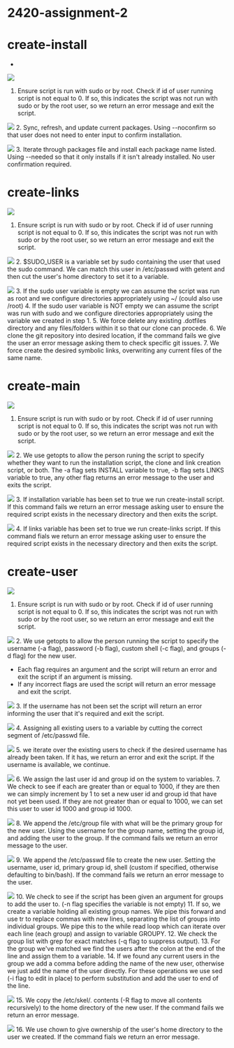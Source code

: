 # 2420-assignment-2





# create-install
* 
![](./Assets/install-1.png)
1. Ensure script is run with sudo or by root. Check if id of user running script is not equal to 0. If so, this indicates the script was not run with sudo or by the root user, so we return an error message and exit the script.

![](./Assets/install-2.png)
2. Sync, refresh, and update current packages. Using --noconfirm so that user does not need to enter input to confirm installation.

![](./Assets/install-3.png)
3. Iterate through packages file and install each package name listed. Using --needed so that it only installs if it isn't already installed. No user confirmation required.

# create-links
![](./Assets/install-1.png)
1. Ensure script is run with sudo or by root. Check if id of user running script is not equal to 0. If so, this indicates the script was not run with sudo or by the root user, so we return an error message and exit the script.

![](./Assets/links-1.png)
2. $SUDO_USER is a variable set by sudo containing the user that used the sudo command. We can match this user in /etc/passwd with getent and then cut the user's home directory to set it to a variable.

![](./Assets/links-2.png)
3. If the sudo user variable is empty we can assume the script was run as root and we configure directories appropriately using ~/ (could also use /root)
4. If the sudo user variable is NOT empty we can assume the script was run with sudo and we configure directories appropriately using the variable we created in step 1.
5. We force delete any existing .dotfiles directory and any files/folders within it so that our clone can procede.
6. We clone the git repository into desired location, if the command fails we give the user an error message asking them to check specific git issues.
7. We force create the desired symbolic links, overwriting any current files of the same name. 

# create-main
![](./Assets/main-1.png)
1. Ensure script is run with sudo or by root. Check if id of user running script is not equal to 0. If so, this indicates the script was not run with sudo or by the root user, so we return an error message and exit the script.

![](./Assets/main-2.png)
2. We use getopts to allow the person runing the script to specify whether they want to run the installation script, the clone and link creation script, or both. The -a flag sets INSTALL variable to true, -b flag sets LINKS variable to true, any other flag returns an error message to the user and exits the script.

![](./Assets/main3.png)
3. If installation variable has been set to true we run create-install script. If this command fails we return an error message asking user to ensure the required script exists in the necessary directory and then exits the script.


![](./Assets/main4.png)
4. If links variable has been set to true we run create-links script. If this command fials we return an error message asking user to ensure the required script exists in the necessary directory and then exits the script.

# create-user
![](./Assets/install-1.png)
1. Ensure script is run with sudo or by root. Check if id of user running script is not equal to 0. If so, this indicates the script was not run with sudo or by the root user, so we return an error message and exit the script.

![](./Assets/user-1.png)
2. We use getopts to allow the person running the script to specify the username (-a flag), password (-b flag), custom shell (-c flag), and groups (-d flag) for the new user. 
* Each flag requires an argument and the script will return an error and exit the script if an argument is missing. 
* If any incorrect flags are used the script will return an error message and exit the script.  

![](./Assets/user-2.png)
3. If the username has not been set the script will return an error informing the user that it's required and exit the script.

![](./Assets/user-3.png)
4. Assigning all existing users to a variable by cutting the correct segment of /etc/passwd file.

![](./Assets/user-4.png)
5. we iterate over the existing users to check if the desired username has already been taken. If it has, we return an error and exit the script. If the username is available, we continue.

![](./Assets/user-5.png)
6. We assign the last user id and group id on the system to variables.
7. We check to see if each are greater than or equal to 1000, if they are then we can simply increment by 1 to set a new user id and group id that have not yet been used. If they are not greater than or equal to 1000, we can set this user to user id 1000 and group id 1000.

![](./Assets/user-6.png)
8. We append the /etc/group file with what will be the primary group for the new user. Using the username for the group name, setting the group id, and adding the user to the group. If the command fails we return an error message to the user.

![](./Assets/user-7.png)
9. We append the /etc/passwd file to create the new user. Setting the username, user id, primary group id, shell (custom if specified, otherwise defaulting to bin/bash). If the command fails we return an error message to the user.

![](./Assets/user-8.png)
10. We check to see if the script has been given an argument for groups to add the user to. (-n flag specifies the variable is not empty)
11. If so, we create a variable holding all existing group names. We pipe this forward and use tr to replace commas with new lines, separating the list of groups into individual groups. We pipe this to the while read loop which can iterate over each line (each group) and assign to variable GROUPY.
12. We check the group list with grep for exact matches (-q flag to suppress output). 
13. For the group we've matched we find the users after the colon at the end of the line and assign them to a variable.
14. If we found any current users in the group we add a comma before adding the name of the new user, otherwise we just add the name of the user directly. For these operations we use sed (-i flag to edit in place) to perform substitution and add the user to end of the line.

![](./Assets/user-9.png)
15. We copy the /etc/skel/. contents (-R flag to move all contents recursively) to the home directory of the new user. If the command fails we return an error message.

![](./Assets/user-10.png)
16. We use chown to give ownership of the user's home directory to the user we created. If the command fials we return an error message.